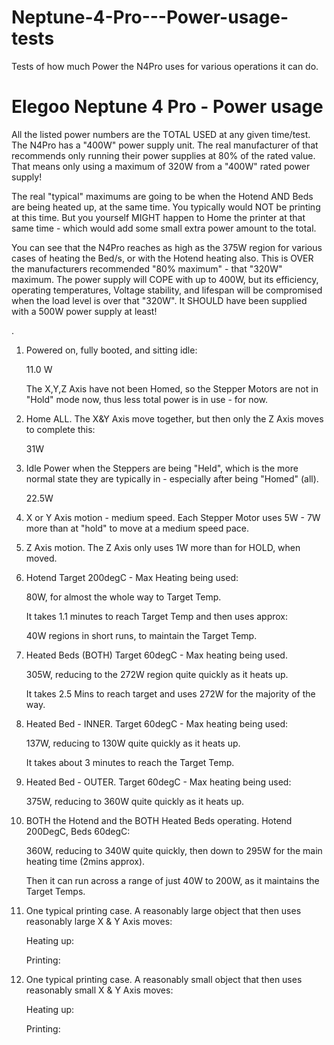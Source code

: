 # Neptune-4-Pro---Power-usage-tests
Tests of how much Power the N4Pro uses for various operations it can do. 

Elegoo Neptune 4 Pro - Power usage
==================================
All the listed power numbers are the TOTAL USED at any given time/test.
The N4Pro has a "400W" power supply unit. The real manufacturer of that
recommends only running their power supplies at 80% of the rated value.
That means only using a maximum of 320W from a "400W" rated power supply!

The real "typical" maximums are going to be when the Hotend AND Beds are
being heated up, at the same time. You typically would NOT be printing at
this time. But you yourself MIGHT happen to Home the printer at that same
time - which would add some small extra power amount to the total.

You can see that the N4Pro reaches as high as the 375W region for various
cases of heating the Bed/s, or with the Hotend heating also. This is OVER
the manufacturers recommended "80% maximum" - that "320W" maximum. The
power supply will COPE with up to 400W, but its efficiency, operating
temperatures, Voltage stability, and lifespan will be compromised when
the load level is over that "320W".
It SHOULD have been supplied with a 500W power supply at least!

.

1. Powered on, fully booted, and sitting idle:
   
   11.0 W
   
   The X,Y,Z Axis have not been Homed, so the Stepper Motors are not in
   "Hold" mode now, thus less total power is in use - for now.


2. Home ALL.  The X&Y Axis move together, but then only the Z Axis moves to
   complete this:
   
   31W

3. Idle Power when the Steppers are being "Held", which is the more normal
   state they are typically in - especially after being "Homed" (all).
   
   22.5W

4. X or Y Axis motion - medium speed. Each Stepper Motor uses 5W - 7W more
   than at "hold" to move at a medium speed pace.

5. Z Axis motion. The Z Axis only uses 1W more than for HOLD, when moved.

6. Hotend Target 200degC - Max Heating being used:

   80W, for almost the whole way to Target Temp.

   It takes 1.1 minutes to reach Target Temp and then uses approx:

   40W regions in short runs, to maintain the Target Temp.

7. Heated Beds (BOTH) Target 60degC - Max heating being used.

   305W, reducing to the 272W region quite quickly as it heats up.
   
   It takes 2.5 Mins to reach target and uses 272W for the majority of the way.

8. Heated Bed - INNER. Target 60degC - Max heating being used:

   137W, reducing to 130W quite quickly as it heats up.

    It takes about 3 minutes to reach the Target Temp.

9. Heated Bed - OUTER. Target 60degC - Max heating being used:
   
   375W, reducing to 360W quite quickly as it heats up.

10. BOTH the Hotend and the BOTH Heated Beds operating. Hotend 200DegC, Beds 60degC:

    360W, reducing to 340W quite quickly, then down to 295W for the main heating
    time (2mins approx).

    Then it can run across a range of just 40W to 200W, as it maintains the
    Target Temps.

11. One typical printing case. A reasonably large object that then uses
    reasonably large X & Y Axis moves:

    Heating up:

    Printing:
	
12. One typical printing case. A reasonably small object that then uses
    reasonably small X & Y Axis moves:

    Heating up:

    Printing:
	




